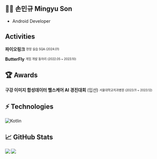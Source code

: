 ## 👨‍💻 손민규 Mingyu Son
- Android Developer

## Activities

**파이오링크** <sub><sup>현장 실습 SQA (2024.01)</sup></sub>

**ButterFly** <sub><sup>게임 개발 동아리 (2022.05 ~ 2023.10)</sup></sub>

## 🏆 Awards

**구강 이미지 합성데이터 헬스케어 AI 경진대회** (입선) <sub><sup> 서울대학교치과병원 (2023.11 ~ 2023.12) </sup></sub> 

## ⚡️ Technologies

![Kotlin](https://img.shields.io/badge/-Kotlin-430098?style=flat-square&logo=kotlin)

## 📈 GitHub Stats
<a href="https://github.com/anuraghazra/github-readme-stats">
<img align="left" src="https://github-readme-stats.vercel.app/api?username=M1n9yu23&count_private=true&show_icons=true&hide=stars" />
</a>
<a href="https://github.com/anuraghazra/convoychat">
<img align="center" src="https://github-readme-stats.vercel.app/api/top-langs/?username=M1n9yu23" />
</a>

